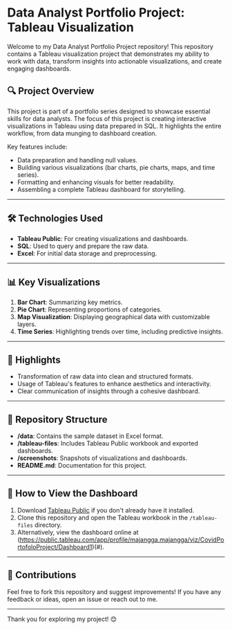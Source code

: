 # Data Analyst Portfolio Project: Tableau Visualization

Welcome to my Data Analyst Portfolio Project repository! This repository contains a Tableau visualization project that demonstrates my ability to work with data, transform insights into actionable visualizations, and create engaging dashboards.

## 🔍 **Project Overview**
This project is part of a portfolio series designed to showcase essential skills for data analysts. The focus of this project is creating interactive visualizations in Tableau using data prepared in SQL. It highlights the entire workflow, from data munging to dashboard creation.

Key features include:
- Data preparation and handling null values.
- Building various visualizations (bar charts, pie charts, maps, and time series).
- Formatting and enhancing visuals for better readability.
- Assembling a complete Tableau dashboard for storytelling.

---

## 🛠 **Technologies Used**
- **Tableau Public**: For creating visualizations and dashboards.
- **SQL**: Used to query and prepare the raw data.
- **Excel**: For initial data storage and preprocessing.

---

## 📊 **Key Visualizations**
1. **Bar Chart**: Summarizing key metrics.
2. **Pie Chart**: Representing proportions of categories.
3. **Map Visualization**: Displaying geographical data with customizable layers.
4. **Time Series**: Highlighting trends over time, including predictive insights.

---

## 🌟 **Highlights**
- Transformation of raw data into clean and structured formats.
- Usage of Tableau's features to enhance aesthetics and interactivity.
- Clear communication of insights through a cohesive dashboard.

---

## 📂 **Repository Structure**
- **/data**: Contains the sample dataset in Excel format.
- **/tableau-files**: Includes Tableau Public workbook and exported dashboards.
- **/screenshots**: Snapshots of visualizations and dashboards.
- **README.md**: Documentation for this project.

---

## 🚀 **How to View the Dashboard**
1. Download [Tableau Public](https://public.tableau.com/) if you don't already have it installed.
2. Clone this repository and open the Tableau workbook in the `/tableau-files` directory.
3. Alternatively, view the dashboard online at (https://public.tableau.com/app/profile/majangga.majangga/viz/CovidPortofoloProject/Dashboard1)(#).

---

## 🤝 **Contributions**
Feel free to fork this repository and suggest improvements! If you have any feedback or ideas, open an issue or reach out to me.

---

Thank you for exploring my project! 😊
